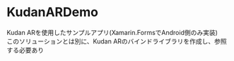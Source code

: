 # KudanARDemo
Kudan ARを使用したサンプルアプリ(Xamarin.FormsでAndroid側のみ実装)  
このソリューションとは別に、Kudan ARのバインドライブラリを作成し、参照する必要あり  
